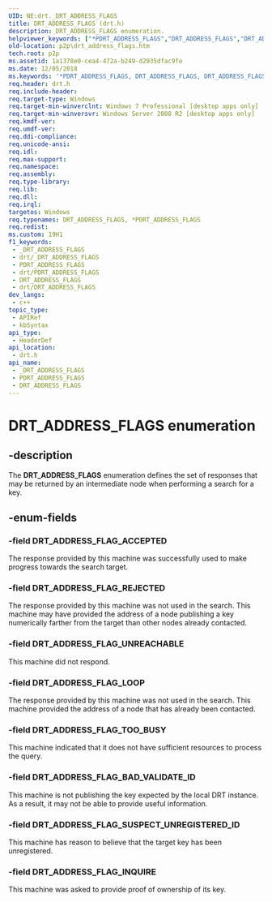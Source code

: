 ```yaml
---
UID: NE:drt._DRT_ADDRESS_FLAGS
title: DRT_ADDRESS_FLAGS (drt.h)
description: DRT_ADDRESS_FLAGS enumeration.
helpviewer_keywords: ["*PDRT_ADDRESS_FLAGS","DRT_ADDRESS_FLAGS","DRT_ADDRESS_FLAGS enumeration [Peer Networking]","DRT_ADDRESS_FLAG_ACCEPTED","DRT_ADDRESS_FLAG_BAD_VALIDATE_ID","DRT_ADDRESS_FLAG_INQUIRE","DRT_ADDRESS_FLAG_LOOP","DRT_ADDRESS_FLAG_REJECTED","DRT_ADDRESS_FLAG_SUSPECT_UNREGISTERED_ID","DRT_ADDRESS_FLAG_TOO_BUSY","DRT_ADDRESS_FLAG_UNREACHABLE","drt/DRT_ADDRESS_FLAGS","drt/DRT_ADDRESS_FLAG_ACCEPTED","drt/DRT_ADDRESS_FLAG_BAD_VALIDATE_ID","drt/DRT_ADDRESS_FLAG_INQUIRE","drt/DRT_ADDRESS_FLAG_LOOP","drt/DRT_ADDRESS_FLAG_REJECTED","drt/DRT_ADDRESS_FLAG_SUSPECT_UNREGISTERED_ID","drt/DRT_ADDRESS_FLAG_TOO_BUSY","drt/DRT_ADDRESS_FLAG_UNREACHABLE","p2p.drt_address_flags"]
old-location: p2p\drt_address_flags.htm
tech.root: p2p
ms.assetid: 1a1378e0-cea4-472a-b249-d2935dfac9fe
ms.date: 12/05/2018
ms.keywords: '*PDRT_ADDRESS_FLAGS, DRT_ADDRESS_FLAGS, DRT_ADDRESS_FLAGS enumeration [Peer Networking], DRT_ADDRESS_FLAG_ACCEPTED, DRT_ADDRESS_FLAG_BAD_VALIDATE_ID, DRT_ADDRESS_FLAG_INQUIRE, DRT_ADDRESS_FLAG_LOOP, DRT_ADDRESS_FLAG_REJECTED, DRT_ADDRESS_FLAG_SUSPECT_UNREGISTERED_ID, DRT_ADDRESS_FLAG_TOO_BUSY, DRT_ADDRESS_FLAG_UNREACHABLE, drt/DRT_ADDRESS_FLAGS, drt/DRT_ADDRESS_FLAG_ACCEPTED, drt/DRT_ADDRESS_FLAG_BAD_VALIDATE_ID, drt/DRT_ADDRESS_FLAG_INQUIRE, drt/DRT_ADDRESS_FLAG_LOOP, drt/DRT_ADDRESS_FLAG_REJECTED, drt/DRT_ADDRESS_FLAG_SUSPECT_UNREGISTERED_ID, drt/DRT_ADDRESS_FLAG_TOO_BUSY, drt/DRT_ADDRESS_FLAG_UNREACHABLE, p2p.drt_address_flags'
req.header: drt.h
req.include-header: 
req.target-type: Windows
req.target-min-winverclnt: Windows 7 Professional [desktop apps only]
req.target-min-winversvr: Windows Server 2008 R2 [desktop apps only]
req.kmdf-ver: 
req.umdf-ver: 
req.ddi-compliance: 
req.unicode-ansi: 
req.idl: 
req.max-support: 
req.namespace: 
req.assembly: 
req.type-library: 
req.lib: 
req.dll: 
req.irql: 
targetos: Windows
req.typenames: DRT_ADDRESS_FLAGS, *PDRT_ADDRESS_FLAGS
req.redist: 
ms.custom: 19H1
f1_keywords:
 - _DRT_ADDRESS_FLAGS
 - drt/_DRT_ADDRESS_FLAGS
 - PDRT_ADDRESS_FLAGS
 - drt/PDRT_ADDRESS_FLAGS
 - DRT_ADDRESS_FLAGS
 - drt/DRT_ADDRESS_FLAGS
dev_langs:
 - c++
topic_type:
 - APIRef
 - kbSyntax
api_type:
 - HeaderDef
api_location:
 - drt.h
api_name:
 - _DRT_ADDRESS_FLAGS
 - PDRT_ADDRESS_FLAGS
 - DRT_ADDRESS_FLAGS
---
```


# DRT_ADDRESS_FLAGS enumeration


## -description

The <b>DRT_ADDRESS_FLAGS</b> enumeration defines the set of responses that may be returned by an intermediate node when performing a search for a key.

## -enum-fields

### -field DRT_ADDRESS_FLAG_ACCEPTED

The response provided by this machine was successfully used to make progress towards the search target.

### -field DRT_ADDRESS_FLAG_REJECTED

The response provided by this machine was not used in the search.  This machine may have provided the address of a node publishing a key numerically farther from the target than other nodes already contacted.

### -field DRT_ADDRESS_FLAG_UNREACHABLE

This machine did not respond.

### -field DRT_ADDRESS_FLAG_LOOP

The response provided by this machine was not used in the search.  This machine provided the address of a node that has already been contacted.

### -field DRT_ADDRESS_FLAG_TOO_BUSY

This machine indicated that it does not have sufficient resources to process the query.

### -field DRT_ADDRESS_FLAG_BAD_VALIDATE_ID

This machine is not publishing the key expected by the local DRT instance.  As a result, it may not be able to provide useful information.

### -field DRT_ADDRESS_FLAG_SUSPECT_UNREGISTERED_ID

This machine has reason to believe that the target key has been unregistered.

### -field DRT_ADDRESS_FLAG_INQUIRE

This machine was asked to provide proof of ownership of its key.

